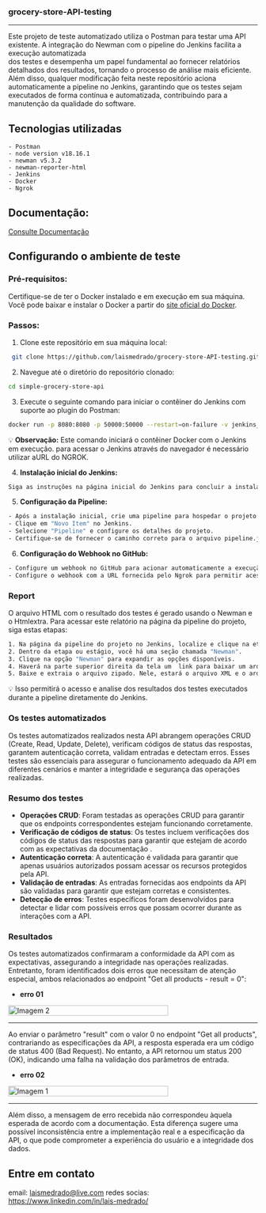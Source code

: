 ### grocery-store-API-testing

---

   Este projeto de teste automatizado utiliza o Postman para testar uma API existente. A integração do Newman com o pipeline do Jenkins facilita a execução automatizada   
   dos testes e desempenha um papel fundamental ao fornecer relatórios detalhados dos resultados, tornando o processo de análise mais eficiente. Além disso, qualquer 
   modificação feita neste repositório aciona automaticamente a pipeline no Jenkins, garantindo que os testes sejam executados de forma contínua e automatizada, 
   contribuindo para a manutenção da qualidade do software.

  ## Tecnologias utilizadas
  
    - Postman 
    - node version v18.16.1
    - newman v5.3.2
    - newman-reporter-html
    - Jenkins
    - Docker
    - Ngrok

  ## Documentação:

   [Consulte Documentação](https://github.com/vdespa/Postman-Complete-Guide-API-Testing/blob/main/simple-grocery-store-api.md)

  ## Configurando o ambiente de teste

### Pré-requisitos:

Certifique-se de ter o Docker instalado e em execução em sua máquina. Você pode baixar e instalar o Docker a partir do [site oficial do Docker](https://www.docker.com/get-started).

### Passos:

1. Clone este repositório em sua máquina local:

 ```bash
  git clone https://github.com/laismedrado/grocery-store-API-testing.git
 ```

2. Navegue até o diretório do repositório clonado:

```bash
cd simple-grocery-store-api

```

3. Execute o seguinte comando para iniciar o contêiner do Jenkins com suporte ao plugin do Postman:

```bash
docker run -p 8080:8080 -p 50000:50000 --restart=on-failure -v jenkins_home:/var/jenkins_home --env JAVA_OPTS="-Dfile.encoding=UTF8" vdespa/jenkins-postman
```
:bulb: **Observação:** Este comando iniciará o contêiner Docker com o Jenkins em execução. para acessar o Jenkins através do navegador  é necessário utilizar aURL do NGROK.

4. **Instalação inicial do Jenkins:**
 
```bash
Siga as instruções na página inicial do Jenkins para concluir a instalação inicial.
```
5. **Configuração da Pipeline:**
   
```bash
- Após a instalação inicial, crie uma pipeline para hospedar o projeto no GitHub seguindo estas etapas:
- Clique em "Novo Item" no Jenkins.
- Selecione "Pipeline" e configure os detalhes do projeto.
- Certifique-se de fornecer o caminho correto para o arquivo pipeline.jenkinsfile, que contém o script para executar os testes do Postman na pipeline.
```
6. **Configuração do Webhook no GitHub:**

```bash
- Configure um webhook no GitHub para acionar automaticamente a execução da pipeline no jenkins sempre que houver alterações no repositório na branch principal.
- Configure o webhook com a URL fornecida pelo Ngrok para permitir acesso externo a outros serviços.
```

### Report

O arquivo HTML com o resultado dos testes é gerado usando o Newman e o Htmlextra. Para acessar este relatório na página da pipeline do projeto, siga estas etapas:
```bash
1. Na página da pipeline do projeto no Jenkins, localize e clique na etapa ou estágio onde os testes foram executados.
2. Dentro da etapa ou estágio, você há uma seção chamada "Newman".
3. Clique na opção "Newman" para expandir as opções disponíveis.
4. Haverá na parte superior direita da tela um  link para baixar um arquivo zipado que contém os resultados dos testes.
5. Baixe e extraia o arquivo zipado. Nele, estará o arquivo XML e o arquivo HTML extra do relatório dos testes.
```
:bulb: Isso permitirá o acesso e analise dos resultados dos testes executados durante a pipeline diretamente do Jenkins.

### Os testes automatizados

Os testes automatizados realizados nesta API abrangem operações CRUD (Create, Read, Update, Delete), verificam códigos de status das respostas, garantem autenticação correta, validam entradas e detectam erros. Esses testes são essenciais para assegurar o funcionamento adequado da API em diferentes cenários e manter a integridade e segurança das operações realizadas.

### Resumo dos testes

- **Operações CRUD**: Foram testadas as operações CRUD para garantir que os endpoints correspondentes estejam funcionando corretamente.
- **Verificação de códigos de status**: Os testes incluem verificações dos códigos de status das respostas para garantir que estejam de acordo com as expectativas da documentação .
- **Autenticação correta**: A autenticação é validada para garantir que apenas usuários autorizados possam acessar os recursos protegidos pela API.
- **Validação de entradas**: As entradas fornecidas aos endpoints da API são validadas para garantir que estejam corretas e consistentes.
- **Detecção de erros**: Testes específicos foram desenvolvidos para detectar e lidar com possíveis erros que possam ocorrer durante as interações com a API.

### Resultados

Os testes automatizados confirmaram a conformidade da API com as expectativas, assegurando a integridade nas operações realizadas. Entretanto, foram identificados dois erros que necessitam de atenção especial, ambos relacionados ao endpoint "Get all products - result = 0":

- **erro 01** 

<div style="display: flex; justify-content: space-between;">
      <img src="https://github.com/laismedrado/simple-grocery-store-api/assets/31759644/8bf1a12b-f2f0-493e-80b7-5c5a9deb3bf5" style="width:80%;" alt="Imagem 2">
</div>

---
Ao enviar o parâmetro "result" com o valor 0 no endpoint "Get all products", contrariando as especificações da API, a resposta esperada era um código de status 400 (Bad Request). No entanto, a API retornou um status 200 (OK), indicando uma falha na validação dos parâmetros de entrada.

- **erro 02**

<div style="display: flex; justify-content: space-between;">
<img src="https://github.com/laismedrado/simple-grocery-store-api/assets/31759644/01b41544-2f28-49e4-a496-78e6c1f9cd06" style="width: 80%;" alt="Imagem 1">
</div>

---
Além disso, a mensagem de erro recebida não correspondeu àquela esperada de acordo com a documentação. Esta diferença sugere uma possível inconsistência entre a implementação real e a especificação da API, o que pode comprometer a experiência do usuário e a integridade dos dados.





## Entre em contato
email: laismedrado@live.com
redes socias: https://www.linkedin.com/in/lais-medrado/


